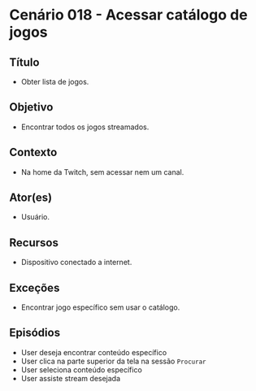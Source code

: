 # Cenário 018 - Acessar catálogo de jogos
	
## Título
* Obter lista de jogos.

## Objetivo	
* Encontrar todos os jogos streamados.

## Contexto
* Na home da Twitch, sem acessar nem um canal.

## Ator(es)
* Usuário.

## Recursos
* Dispositivo conectado a internet.

## Exceções
* Encontrar jogo específico sem usar o catálogo.

## Episódios
* User deseja encontrar conteúdo específico
* User clica na parte superior da tela na sessão ```Procurar```
* User seleciona conteúdo específico
* User assiste stream desejada